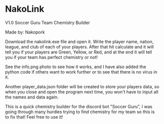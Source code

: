 # NakoLink
V1.0
Soccer Guru Team Chemistry Builder

Made by: Nakopork

Download the nakolink.exe file and open it. Write the player name, nation, league, and club of each of your players. 
After that hit calculate and it will tell you if your players are Green, Yellow, or Red, and at the end it will tell you if your team has perfect chemistry or not!

See the info.png photo to see how it works, and I have also added the python code if others want to work further or to see that there is no virus in it.

Another player_data.json folder will be created to store your players data, so when you close and open the program next time, you won't have to input all the names and data again. 

This is a quick chemistry builder for the discord bot "Soccer Guru", I was going through many hurdles trying to find chemistry for my team so this is to fix that! Feel free to use it! 

